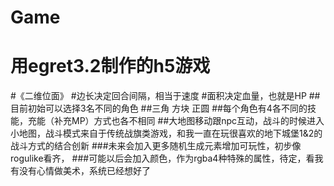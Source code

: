 # Game
# 用egret3.2制作的h5游戏 
#《二维位面》
#边长决定回合间隔，相当于速度
#面积决定血量，也就是HP
##目前初始可以选择3名不同的角色
##三角 方块 正圆
##每个角色有4各不同的技能，充能（补充MP）方式也各不相同
##大地图移动跟npc互动，战斗的时候进入小地图，战斗模式来自于传统战旗类游戏，和我一直在玩很喜欢的地下城堡1&2的战斗方式的结合创新
###未来会加入更多随机生成元素增加可玩性，初步像rogulike看齐，
###可能以后会加入颜色，作为rgba4种特殊的属性，待定，看我有没有心情做美术，系统已经想好了
